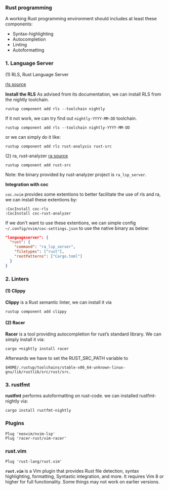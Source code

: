 
### Rust programming
A working Rust programming environment should includes at least these components:

- Syntax-highlighting
- Autocompletion
- Linting
- Autoformatting


### 1. Language Server

(1) RLS, Rust Language Server

[rls source](https://github.com/rust-lang/rls)

**Install the RLS**
As advised from its documentation, we can install RLS from the nightly toolchain.

```
rustup component add rls --toolchain nightly
```

If it not work, we can try find out `nightly-YYYY-MM-DD` toolchain.

```
rustup component add rls --toolchain nightly-YYYY-MM-DD
```

or we can simply do it like:

```shell
rustup component add rls rust-analysis rust-src
```

(2) ra, rust-analyzer
[ra source](https://github.com/rust-analyzer/rust-analyzer)

```shell
rustup component add rust-src
```

Note: the binary provided by rust-analyzer project is `ra_lsp_server`.

**Integration with coc**

`coc.nvim` provides some extentions to better facilitate the use of rls and ra, we can install these extentions by:

```shell
:CocInstall coc-rls
:CocInstall coc-rust-analyzer
```

If we don't want to use these extentions, we can simple config `~/.config/nvim/coc-settings.json` to use the native binary as below:

```json
"languageserver": {
  "rust": {
    "command": "ra_lsp_server",
    "filetypes": ["rust"],
    "rootPatterns": ["Cargo.toml"]
  }
}
```

### 2. Linters

#### (1) Clippy 
**Clippy** is a Rust semantic linter, we can install it via

```
rustup component add clippy
```

#### (2) Racer 
**Racer** is a tool providing autocompletion for rust’s standard library.
We can simply install it via:

```
cargo +nightly install racer
```

Afterwards we have to set the RUST_SRC_PATH variable to

```
$HOME/.rustup/toolchains/stable-x86_64-unknown-linux-gnu/lib/rustlib/src/rust/src.
```

### 3. rustfmt
**rustfmt** performs autoformatting on rust-code. we can installed rustfmt-nightly via:

```
cargo install rustfmt-nightly
```

### Plugins

```
Plug 'neovim/nvim-lsp'
Plug 'racer-rust/vim-racer'
```

### rust.vim

```
Plug 'rust-lang/rust.vim'
```

**`rust.vim`** is a Vim plugin that provides Rust file detection, syntax highlighting, formatting, Syntastic integration, and more. It requires Vim 8 or higher for full functionality. Some things may not work on earlier versions.



